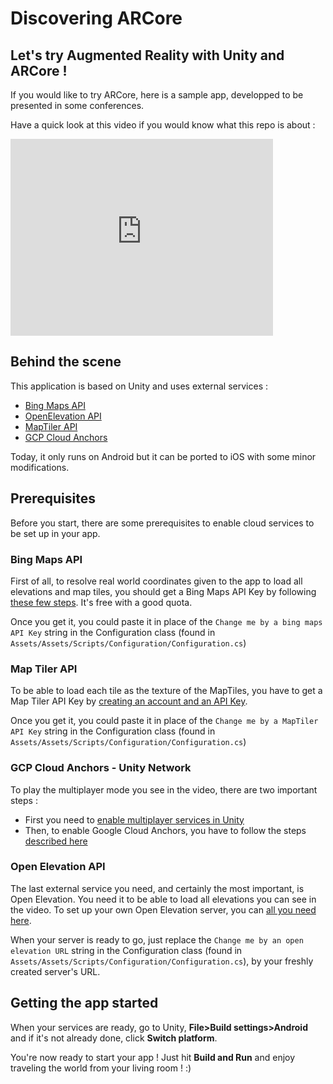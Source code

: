 # Discovering ARCore

## Let's try Augmented Reality with Unity and ARCore !

If you would like to try ARCore, here is a sample app, developped to be presented in some conferences. 

Have a quick look at this video if you would know what this repo is about :

<iframe width="420" height="315" src="http://www.youtube.com/embed/igoekAdzNyQ" frameborder="0" allowfullscreen></iframe>

## Behind the scene

This application is based on Unity and uses external services :

* [Bing Maps API](https://www.bingmapsportal.com)
* [OpenElevation API](https://github.com/JeremyVoisin/open-elevation)
* [MapTiler API](https://www.maptiler.com)
* [GCP Cloud Anchors](https://console.cloud.google.com/apis/library/arcorecloudanchor.googleapis.com)

Today, it only runs on Android but it can be ported to iOS with some minor modifications. 

## Prerequisites

Before you start, there are some prerequisites to enable cloud services to be set up in your app.

### Bing Maps API

First of all, to resolve real world coordinates given to the app to load all elevations and map tiles, you should get a Bing Maps API Key by following [these few steps](https://docs.microsoft.com/en-us/bingmaps/getting-started/bing-maps-dev-center-help/getting-a-bing-maps-key). It's free with a good quota.

Once you get it, you could paste it in place of the `Change me by a bing maps API Key` string in the Configuration class (found in `Assets/Assets/Scripts/Configuration/Configuration.cs`)

### Map Tiler API

To be able to load each tile as the texture of the MapTiles, you have to get a Map Tiler API Key by [creating an account and an API Key](https://www.maptiler.com/cloud/).

Once you get it, you could paste it in place of the `Change me by a MapTiler API Key` string in the Configuration class (found in `Assets/Assets/Scripts/Configuration/Configuration.cs`)

### GCP Cloud Anchors - Unity Network

To play the multiplayer mode you see in the video, there are two important steps :

* First you need to [enable multiplayer services in Unity](https://docs.unity3d.com/Manual/UnityMultiplayerSettingUp.html)
* Then, to enable Google Cloud Anchors, you have to follow the steps [described here](https://developers.google.com/ar/develop/unity/cloud-anchors/quickstart-unity-android#add_an_api_key)

### Open Elevation API

The last external service you need, and certainly the most important, is Open Elevation. You need it to be able to load all elevations you can see in the video. To set up your own Open Elevation server, you can [all you need here](https://github.com/JeremyVoisin/open-elevation). 

When your server is ready to go, just replace the `Change me by an open elevation URL` string in the Configuration class (found in `Assets/Assets/Scripts/Configuration/Configuration.cs`), by your freshly created server's URL.

## Getting the app started

When your services are ready, go to Unity, **File>Build settings>Android** and if it's not already done, click **Switch platform**.

You're now ready to start your app ! Just hit **Build and Run** and enjoy traveling the world from your living room ! :)
